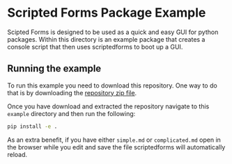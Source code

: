 # Scripted Forms Package Example

Scipted Forms is designed to be used as a quick and easy GUI for python
packages. Within this directory is an example package that creates a console
script that then uses scriptedforms to boot up a GUI.

## Running the example

To run this example you need to download this repository. One way to do that
is by downloading the [repository zip file](https://github.com/SimonBiggs/scriptedforms/archive/master.zip).

Once you have download and extracted the repository navigate to 
this `example` directory and then run the following:

```bash
pip install -e .
```

As an extra benefit, if you have either `simple.md` or `complicated.md` open in
the browser while you edit and save the file scriptedforms will automatically
reload.